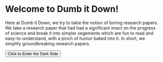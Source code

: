 # Welcome to Dumb it Down!

Here at Dumb it Down, we try to takle the notion of boring research papers. We take a research paper that had had a significant imact on the progress of science and break it into simpler segements which are fun to read and easy-to-understand, with a pinch of humor baked into it. In short, we simplify groundbreaking research papers.


<button class="btn js-toggle-dark-mode">Click to Enter the Dark Side</button>

<script>
const toggleDarkMode = document.querySelector('.js-toggle-dark-mode');

jtd.addEvent(toggleDarkMode, 'click', function(){
  if (jtd.getTheme() === 'dark') {
    jtd.setTheme('light');
    toggleDarkMode.textContent = 'Click to Enter the Dark Side';
  } else {
    jtd.setTheme('dark');
    toggleDarkMode.textContent = 'Take me to the Bright Side';
  }
});
</script>

<!--stackedit_data:
eyJoaXN0b3J5IjpbLTk5MzA1Mjc0LC05OTMwNTI3NCwxMDUzMT
g3Mzc2LDQ1ODYzMDY5MCwtMTA5MjYzMjQ5NCwtMzMyNDU1MzYz
XX0=
-->